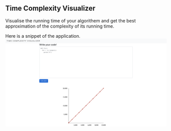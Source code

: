 ## Time Complexity Visualizer

Visualise the running time of your algorithem and get the best approximation of the complexity of its running time. 

Here is a snippet of the application.
![image](img/projects-graph.png)